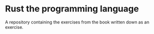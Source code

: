 # Rust the programming language

A repository containing the exercises from the book written down as an exercise.
